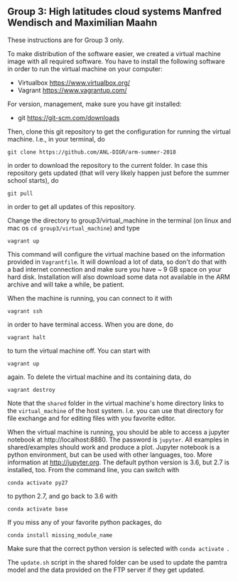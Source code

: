 Group 3: High latitudes cloud systems Manfred Wendisch and Maximilian Maahn
---------------------------------------------------------------------------

These instructions are for Group 3 only.

To make distribution of the software easier, we created a virtual machine image with
all required software. You have to install the following software in order to 
run the virtual machine on your computer:

* Virtualbox https://www.virtualbox.org/
* Vagrant https://www.vagrantup.com/

For version, management, make sure you have git installed:

* git https://git-scm.com/downloads

Then, clone this git repository to get the configuration for running the virtual 
machine. I.e., in your terminal, do 

    git clone https://github.com/ANL-DIGR/arm-summer-2018

in order to download the repository to the current folder. In case this repository gets updated (that will very likely happen just before
the summer school starts), do

    git pull

in order to get all updates of this repository. 

Change the directory to group3/virtual_machine in the terminal (on linux and 
mac os `cd group3/virtual_machine`) and type 

    vagrant up

This command will configure the virtual machine based on the information provided
in `Vagrantfile`. It will download a lot of data, so don't do that with a bad 
internet connection and make sure you have ~ 9 GB space on your hard disk.
Installation will also download some data not available in the ARM archive and 
will take a while, be patient. 

When the machine is running, you can connect to it with 

    vagrant ssh

in order to have terminal access. When you are done, do 

    vagrant halt

to turn the virtual machine off. You can start with 

    vagrant up

again. To delete the virtual machine and its containing data, do 

    vagrant destroy

Note that the `shared` folder in the virtual machine's home directory links to 
the `virtual_machine` of the host system. I.e. you can use that directory for file exchange and for editing files with you favorite editor. 

When the virtual machine is running, you should be able to access a jupyter notebook
at http://localhost:8880.  The password is `jupyter`. All examples in shared/examples
should work and produce a plot. Jupyter notebook is a python environment, but can be 
used with other languages, too. More information at http://jupyter.org. The default python version is 3.6, but 2.7 is installed, too. From the command line, you can switch with 

    conda activate py27

to python 2.7, and go back to 3.6 with 

    conda activate base

If you miss any of your favorite python packages, do

    conda install missing_module_name

Make sure that the correct python version is selected with `conda activate `. 

The `update.sh` script in the shared folder can be used to update the pamtra model
and the data provided on the FTP server if they get updated.


